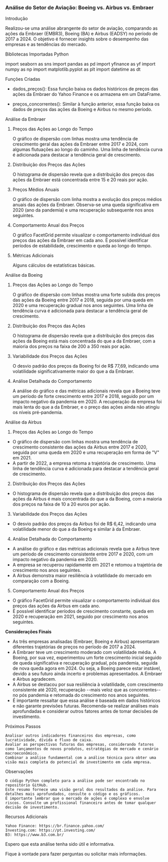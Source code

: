 ### **Análise do Setor de Aviação: Boeing vs. Airbus vs. Embraer**

Introdução

Realizou-se uma análise abrangente do setor de aviação, comparando as ações da Embraer (EMBR3), Boeing (BA) e Airbus (EADSY) no período de 2017 a 2024. O objetivo é fornecer insights sobre o desempenho das empresas e as tendências do mercado.

Bibliotecas Importadas
Python

import seaborn as sns
import pandas as pd
import yfinance as yf
import numpy as np
import matplotlib.pyplot as plt
import datetime as dt

Funções Criadas

*    dados_preços(): Essa função baixa os dados históricos de preços das ações da Embraer do Yahoo Finance e os armazena em um DataFrame.

*  preços_concorrentes(): Similar à função anterior, essa função baixa os dados de preços das ações da Boeing e Airbus no mesmo período.

Análise da Embraer

1. Preços das Ações ao Longo do Tempo

    O gráfico de dispersão com linhas mostra uma tendência de crescimento geral das ações da Embraer entre 2017 e 2024, com algumas flutuações ao longo do caminho.
    Uma linha de tendência curva é adicionada para destacar a tendência geral de crescimento.

2. Distribuição dos Preços das Ações

    O histograma de dispersão revela que a distribuição dos preços das ações da Embraer está concentrada entre 15 e 20 reais por ação.

3. Preços Médios Anuais

    O gráfico de dispersão com linha mostra a evolução dos preços médios anuais das ações da Embraer.
    Observa-se uma queda significativa em 2020 (ano da pandemia) e uma recuperação subsequente nos anos seguintes.

4. Comportamento Anual dos Preços

    O gráfico FacetGrid permite visualizar o comportamento individual dos preços das ações da Embraer em cada ano.
    É possível identificar períodos de estabilidade, crescimento e queda ao longo do tempo.

5. Métricas Adicionais

    Alguns cálculos de estatísticas básicas.

Análise da Boeing

1. Preços das Ações ao Longo do Tempo

    O gráfico de dispersão com linhas mostra uma forte subida dos preços das ações da Boeing entre 2017 e 2018, seguida por uma queda em 2020 e uma recuperação gradual nos anos seguintes.
    Uma linha de tendência curva é adicionada para destacar a tendência geral de crescimento.

2. Distribuição dos Preços das Ações

    O histograma de dispersão revela que a distribuição dos preços das ações da Boeing está mais concentrada do que a da Embraer, com a maioria dos preços na faixa de 200 a 350 reais por ação.

3. Variabilidade dos Preços das Ações

    O desvio padrão dos preços da Boeing foi de R$ 77,69, indicando uma volatilidade significativamente maior do que a da Embraer.

4. Análise Detalhada do Comportamento

    A análise do gráfico e das métricas adicionais revela que a Boeing teve um período de forte crescimento entre 2017 e 2018, seguido por um impacto negativo da pandemia em 2020.
    A recuperação da empresa foi mais lenta do que a da Embraer, e o preço das ações ainda não atingiu os níveis pré-pandemia.

Análise da Airbus

1. Preços das Ações ao Longo do Tempo

*   O gráfico de dispersão com linhas mostra uma tendência de crescimento consistente das ações da Airbus entre 2017 e 2020, seguida por uma queda em 2020 e uma recuperação em forma de "V" em 2021.
*   A partir de 2022, a empresa retoma a trajetória de crescimento.
    Uma linha de tendência curva é adicionada para destacar a tendência geral de crescimento.

2. Distribuição dos Preços das Ações

*    O histograma de dispersão revela que a distribuição dos preços das ações da Airbus é mais concentrada do que a da Boeing, com a maioria dos preços na faixa de 10 a 20 euros por ação.
   
3. Variabilidade dos Preços das Ações

*    O desvio padrão dos preços da Airbus foi de R$ 6,42, indicando uma volatilidade menor do que a da Boeing e similar à da Embraer.

4. Análise Detalhada do Comportamento

*    A análise do gráfico e das métricas adicionais revela que a Airbus teve um período de crescimento consistente entre 2017 e 2020, com um impacto negativo da pandemia em 2020.
*    A empresa se recuperou rapidamente em 2021 e retomou a trajetória de crescimento nos anos seguintes.
*    A Airbus demonstra maior resiliência à volatilidade do mercado em comparação com a Boeing.

5. Comportamento Anual dos Preços

*    O gráfico FacetGrid permite visualizar o comportamento individual dos preços das ações da Airbus em cada ano.
*    É possível identificar períodos de crescimento constante, queda em 2020 e recuperação em 2021, seguido por crescimento nos anos seguintes.

**Considerações Finais**

*    As três empresas analisadas (Embraer, Boeing e Airbus) apresentaram diferentes trajetórias de preços no período de 2017 a 2024.
*    A Embraer teve um crescimento moderado com volatilidade média. A Boeing, por sua vez, experimentou um forte crescimento inicial seguido de queda significativa e recuperação gradual, pós pandemia, seguida de nova queda agora em 2024. Ou seja, a Boeing parece estar instável, devido a seu futuro ainda incerto e problemas apresentados. A Embraer e Airbus agradecem.
*    A Airbus se destacou por sua resiliência à volatilidade, com crescimento consistente até 2020, recuperação --mais veloz que as concorrentes-- no pós pandemia e retomada do crescimento nos anos seguintes.
*    É importante ressaltar que essa análise é baseada em dados históricos e não garante previsões futuras.
    Recomenda-se realizar análises mais aprofundadas e considerar outros fatores antes de tomar decisões de investimento.

Próximos Passos

    Analisar outros indicadores financeiros das empresas, como lucratividade, dívida e fluxo de caixa.
    Avaliar as perspectivas futuras das empresas, considerando fatores como lançamentos de novos produtos, estratégias de mercado e cenário macroeconômico.
    Combinar a análise fundamental com a análise técnica para obter uma visão mais completa do potencial de investimento em cada empresa.

Observações

    O código Python completo para a análise pode ser encontrado no repositório GitHub.
    Este resumo fornece uma visão geral dos resultados da análise. Para detalhes mais aprofundados, consulte o código e os gráficos.
    É importante lembrar que o mercado de ações é complexo e envolve riscos. Consulte um profissional financeiro antes de tomar qualquer decisão de investimento.

Recursos Adicionais

    Yahoo Finance: https://br.finance.yahoo.com/
    Investing.com: https://pt.investing.com/
    B3: https://www.b3.com.br/

Espero que esta análise tenha sido útil e informativa.

Fique à vontade para fazer perguntas ou solicitar mais informações.
